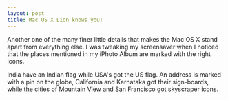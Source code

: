 ```yaml
---
layout: post
title: Mac OS X Lion knows you!
---
```


Another one of the many finer little details that makes the Mac OS X stand apart from everything else. I was tweaking my screensaver when I noticed that the places mentioned in my iPhoto Album are marked with the right icons.

India have an Indian flag while USA's got the US flag. An address is marked with a pin on the globe, California and Karnataka got their sign-boards, while the cities of Mountain View and San Francisco got skyscraper icons.
